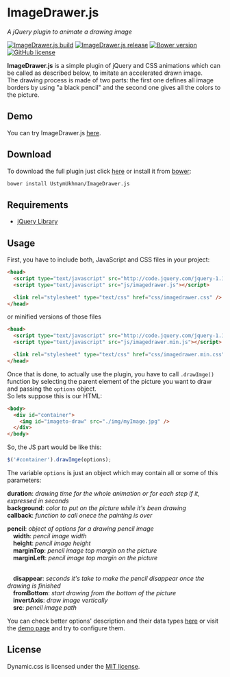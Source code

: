 # ImageDrawer.js
*A jQuery plugin to animate a drawing image*

[![ImageDrawer.js build](https://img.shields.io/appveyor/ci/gruntjs/grunt.svg)](https://github.com/UstymUkhman/ImageDrawer.js/blob/master/script/imagedrawer.js)
[![ImageDrawer.js release](https://img.shields.io/badge/release-v1.1.1-brightgreen.svg)](https://github.com/UstymUkhman/ImageDrawer.js)
[![Bower version](https://img.shields.io/badge/bower-v1.1.1-blue.svg)](http://bower.io/)
[![GitHub license](https://img.shields.io/cocoapods/l/AFNetworking.svg)](http://opensource.org/licenses/MIT)

**ImageDrawer.js** is a simple plugin of jQuery and CSS animations which can be called as described below, to imitate an accelerated drawn image.<br>
The drawing process is made of two parts: the first one defines all image borders by using "a black pencil" and the second one gives all the colors to the picture.

## Demo

You can try ImageDrawer.js [here](http://ustymukhman.github.io/ImageDrawer.js/).<br>

## Download

To download the full plugin just click [here](http://ustymukhman.github.io/ImageDrawer.js/build/imagedrawer.zip)
or install it from [bower](http://bower.io/):

`````sh
bower install UstymUkhman/ImageDrawer.js
`````

## Requirements

- [jQuery Library](http://jquery.com/download/)

## Usage

First, you have to include both, JavaScript and CSS files in your project:

```html
<head>
  <script type="text/javascript" src="http://code.jquery.com/jquery-1.12.0.min.js"></script>
  <script type="text/javascript" src="js/imagedrawer.js"></script>

  <link rel="stylesheet" type="text/css" href="css/imagedrawer.css" />
</head>
```

or minified versions of those files

```html
<head>
  <script type="text/javascript" src="http://code.jquery.com/jquery-1.12.0.min.js"></script>
  <script type="text/javascript" src="js/imagedrawer.min.js"></script>

  <link rel="stylesheet" type="text/css" href="css/imagedrawer.min.css" />
</head>
```

Once that is done, to actually use the plugin, you have to call `.drawImge()` function by selecting the parent element of the picture you want to draw and passing the `options` object.<br>
So lets suppose this is our HTML:

```html
<body>
  <div id="container">
  	<img id="imageto-draw" src="./img/myImage.jpg" />
  </div>
</body>
```

So, the JS part would be like this:

`````javascript
$('#container').drawImge(options);
`````

The variable `options` is just an object which may contain all or some of this parameters:

**duration**: *drawing time for the whole animation or for each step if it, expressed in seconds*<br> 
**background**: *color to put on the picture while it's been drawing*<br>
**callback**: *function to call onece the painting is over*<br>

**pencil**: *object of options for a drawing pencil image*<br>
&emsp;**width**: *pencil image width*<br>
&emsp;**height**: *pencil image height*<br>
&emsp;**marginTop**: *pencil image top margin on the picture*<br>
&emsp;**marginLeft**: *pencil image top margin on the picture*<br><br>

&emsp;**disappear**: *seconds it's take to make the pencil disappear once the drawing is finished*<br>
&emsp;**fromBottom**: *start drawing from the bottom of the picture*<br>
&emsp;**invertAxis**: *draw image vertically*<br>
&emsp;**src**: *pencil image path*<br>

You can check better options' description and their data types [here](https://github.com/UstymUkhman/ImageDrawer.js/blob/master/script/imagedrawer.js) or visit the [demo page](http://ustymukhman.github.io/ImageDrawer.js/) and try to configure them.

## License
Dynamic.css is licensed under the [MIT license](http://opensource.org/licenses/MIT).
